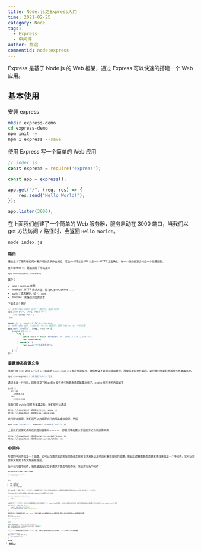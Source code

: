 ```yaml
---
title: Node.js之Express入门
time: 2021-02-25
category: Node
tags:
  - Express
  - 中间件
author: 熊滔
commentid: node:express
---
```


Express 是基于 Node.js 的 Web 框架，通过 Express 可以快速的搭建一个 Web 应用。

## 基本使用

安装 express

```bash
mkdir express-demo
cd express-demo
npm init -y
npm i express --save
```

使用 Express 写一个简单的 Web 应用

```javascript
// index.js
const express = require('express');

const app = express();

app.get("/", (req, res) => {
    res.send("Hello World!");
});

app.listen(3000);
```

在上面我们创建了一个简单的 Web 服务器，服务启动在 3000 端口，当我们以 get 方法访问 `/` 路径时，会返回 `Hello World!`。

```bash
node index.js
```

<ImageView src="https://cdn.jsdelivr.net/gh/LastKnightCoder/ImgHosting/20210224210145.png" style="zoom:50%" />

## 路由

路由定义了服务器如何对客户端的请求作出相应，它由一个特定的 URI 以及一个 HTTP 方法确定，每一个路由都至少对应一个处理函数。

在 Express 中，路由由如下形式定义

```javascript
app.method(path, handler)
```

其中：

- app：express 实例
- method：HTTP 请求方法，如 get, post, delete ... ...
- path：请求路径，如 `/`、`/add`
- handler：该路由对应的请求

下面看几个例子

```javascript
// 当客户端以 POST 访问 / 路径时，返回 POST
app.post("/", (req, res) => {
    res.send(`POST`)
 });
```

```javascript
const fs = require('fs').promises;
// 当客户端以 GET 方法访问 /hello 路径时，返回 hello.txt 中的内容
app.get("/hello", (req, res) => {
   (async () => {
       try {
           const data = await fsreadFile('./hello.txt','utf-8');
           res.send(data);
       } catch(e) {
           res.send("文件读取失败");
       }
   })()
});
```

## 暴露静态资源文件

当我们在 `html` 通过 `script` `src` 去请求 `javascript` `css` 图片资源文件，我们希望不要通过路由处理，而是直接将文件返回，这时我们需要将资源文件夹暴露出来。

```javascript
app.use(express.static('public'))
```

通过上面一行代码，将根目录下的 public 文件夹中的静态资源暴露出来了。public 文件夹的内容如下

```
public
  script
    index.js
  css
    index.css
```

当我们将 public 文件夹暴露之后，我们便可以通过 

```
http://localhost:3000/script/index.js
http://localhost:3000/css/index.css
```

访问静态资源。我们还可以为资源文件夹规定虚拟目录，例如

```javascript
app.use('/static', express.static('public'))
```

上面我们资源文件所在的虚拟目录为 `/static`，即我们现在要以下面的方式访问资源文件

```
http://localhost:3000/static/script/index.js
http://localhost:3000/static/css/index.css
```

## 中间件

所谓的中间件就是一个函数，它可以在请求到达实际的路由之前对请求对象以及响应对象做任何的处理。例如上述暴露静态资源文件目录就是一个中间件，它可以将资源文件夹下的文件直接返回。

为什么叫做中间件，我猜是因为它位于请求与路由响应中间，所以称它为中间件

<ImageView src="https://cdn.jsdelivr.net/gh/LastKnightCoder/ImgHosting/20210225185518.png" style="zoom:50%"/>


我们说中间件是一个函数，它接收三个参数

```javascript
function(req, res, next) {
    // 做一些事情
}
```

其中：

- req：请求对象
- res：响应对象
- next：下一个中间件

其中 next 是一个函数，表示下一个中间件，一般如果不在这个中间件中终止响应的话，一般都会在函数的最后调用 `next()` 方法，表示应用下一个中间件。

为 Express 应用中间件也很简单，就直接使用 `app.use(中间件函数)` 即可，例如

```javascript
app.use((req, res, next) => {
    req.requestTime = Date.now();
    next();
})
```

上面我们写了一个中间件，该中间件的函数就是为请求对象添加了一个 `requestTime` 的属性，用来表示请求到来的时间。这样在后面的路由处理函数中可以直接使用 `req.requestTime` 这个属性

```javascript
app.get("/", (req, res) => {
    console.log(req.requestTime);
    res.send(`请求时间是：${req.requestTime}`)
})
```

在这里介绍一个常用的中间件，`body-parser`，它可以解析 `HTTP` 请求体即 body 中的内容，我们一般通过它拿到 `POST` 请求的请求参数。

首先安装 `body-aprser`

```bash
npm i body-parser --save
```

使用

```javascript
const bodyParser = require('body-parser');
app.use(bodyParser.urlencoded({extended: false}));
app.use(bodyParser.json());
```

`body-parser` 会将解析的结果添加到 `req.body` 上面，在路由处理函数中我们可以直接使用 `req.body` 拿到 `POST` 的请求参数

```javascript
// 将请求参数直接返回
app.post("/",(req, res) => {
    res.send(req.body);
})
```

<ImageView src="https://cdn.jsdelivr.net/gh/LastKnightCoder/ImgHosting/20210225193433.png" style="zoom: 50%"/>

## 参考文献

- [Express官网](https://expressjs.com/zh-cn/)
- [body-parser 使用详解](https://www.jianshu.com/p/4ebcc5acff45)

